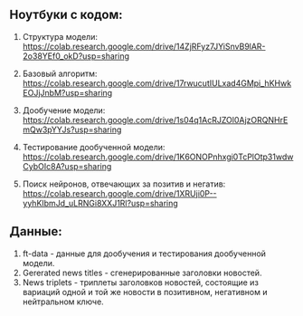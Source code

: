 ## Ноутбуки с кодом:

1) Структура модели:
https://colab.research.google.com/drive/14ZjRFyz7JYiSnvB9lAR-2o38YEf0_okD?usp=sharing

2) Базовый алгоритм:
https://colab.research.google.com/drive/17rwucutIULxad4GMpi_hKHwkEOJjJnbM?usp=sharing

4) Дообучение модели:
https://colab.research.google.com/drive/1s04q1AcRJZOl0AjzORQNHrEmQw3pYYJs?usp=sharing

5) Тестирование дообученной модели:
https://colab.research.google.com/drive/1K6ONOPnhxgi0TcPlOtp31wdwCybOIc8A?usp=sharing

6) Поиск нейронов, отвечающих за позитив и негатив:
https://colab.research.google.com/drive/1XRUji0P--yyhKIbmJd_uLRNGi8XXJ1Rl?usp=sharing

## Данные:
1) ft-data - данные для дообучения и тестирования дообученной модели.
2) Gererated news titles - сгенерированные заголовки новостей.
3) News triplets - триплеты заголовков новостей, состоящие из вариаций одной и той же новости в позитивном, негативном и нейтральном ключе.
